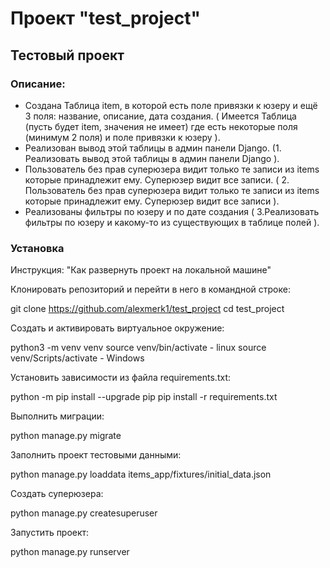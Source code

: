 # Проект "test_project"
## Тестовый проект

### Описание:
- Создана Таблица item, в которой есть поле привязки к юзеру и ещё 3 поля: название, описание, дата создания. ( Имеется Таблица (пусть будет item, значения не имеет) где есть некоторые поля (минимум 2 поля) и поле привязки к юзеру ).
- Реализован вывод этой таблицы в админ панели Django. (1. Реализовать вывод этой таблицы в админ панели Django ).
- Пользователь без прав суперюзера видит только те записи из items которые принадлежит ему. Суперюзер видит все записи. ( 2. Пользователь без прав суперюзера видит только те записи из items которые принадлежит ему. Суперюзер видит все записи ).
- Реализованы фильтры по юзеру и по дате создания ( 3.Реализовать фильтры по юзеру и какому-то из существующих в таблице полей ).

### Установка
Инструкция: "Как развернуть проект на локальной машине"

Клонировать репозиторий и перейти в него в командной строке:

git clone https://github.com/alexmerk1/test_project
cd test_project

Cоздать и активировать виртуальное окружение:

python3 -m venv venv
source venv/bin/activate - linux
source venv/Scripts/activate - Windows

Установить зависимости из файла requirements.txt:

python -m pip install --upgrade pip
pip install -r requirements.txt

Выполнить миграции:

python manage.py migrate

Заполнить проект тестовыми данными:

python manage.py loaddata items_app/fixtures/initial_data.json

Создать суперюзера:

python manage.py createsuperuser

Запустить проект:

python manage.py runserver
